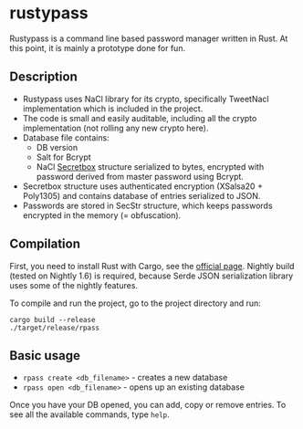 # rustypass
Rustypass is a command line based password manager written in Rust. At this point, it is mainly a prototype done for fun.

## Description
* Rustypass uses NaCl library for its crypto, specifically TweetNacl implementation which is included in the project. 
* The code is small and easily auditable, including all the crypto implementation (not rolling any new crypto here).
* Database file contains:
  * DB version
  * Salt for Bcrypt
  * NaCl [Secretbox](http://nacl.cr.yp.to/secretbox.html) structure serialized to bytes, 
encrypted with password derived from master password using Bcrypt.
* Secretbox structure uses authenticated encryption (XSalsa20 + Poly1305) and contains database of entries serialized to JSON.
* Passwords are stored in SecStr structure, which keeps passwords encrypted in the memory (= obfuscation).

## Compilation
First, you need to install Rust with Cargo, see the [official page](https://www.rust-lang.org/downloads.html). Nightly build (tested on Nightly 1.6)
is required, because Serde JSON serialization library uses some of the nightly features.

To compile and run the project, go to the project directory and run:
```
cargo build --release
./target/release/rpass
```

## Basic usage
* `rpass create <db_filename>` - creates a new database
* `rpass open <db_filename>` - opens up an existing database

Once you have your DB opened, you can add, copy or remove entries. To see all the available commands, type `help`.

